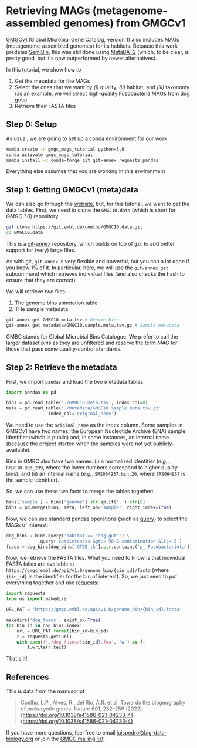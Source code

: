 # Retrieving MAGs (metagenome-assembled genomes) from GMGCv1

[GMGCv1](https://gmgc.embl.de) (Global Microbial Gene Catalog, version 1) also includes MAGs (metagenome-assembled genomes) for its habitats. Because this work predates [SemiBin](https://semibin.rtfd.io/), this was still done using [MetaBAT2](https://peerj.com/articles/7359/) (which, to be clear, is pretty good, but it's now outperformed by newer alternatives).

In this tutorial, we show how to

1. Get the metadata for the MAGs
2. Select the ones that we want by _(i)_ quality, _(ii)_ habitat, and _(iii)_ taxonomy (as an example, we will select high-quality Fusobacteria MAGs from dog guts)
3. Retrieve their FASTA files


## Step 0: Setup

As usual, we are going to set up a [conda](https://conda.io/) environment for our work

```bash
mamba create -n gmgc_mags_tutorial python=3.9
conda activate gmgc_mags_tutorial
mamba install -c conda-forge git git-annex requests pandas
```

Everything else assumes that you are working in this environment

## Step 1: Getting GMGCv1 (meta)data

We can also go through the [website](https://gmgc.embl.de/download.cgi), but, for this tutorial, we want to get the data tables. First, we need to clone the `GMGC10.data` (which is short for _GMGC 1.0_) repository

```bash
git clone https://git.embl.de/coelho/GMGC10.data.git
cd GMGC10.data
```

This is a [git-annex](https://git-annex.branchable.com/) repository, which builds on top of `git` to add better support for (very) large files.

As with git, `git-annex` is very flexible and powerful, but you can a lot done if you know 1% of it. In particular, here, we will use the `git-annex get` subcommand which retrieves individual files (and also checks the hash to ensure that they are correct).

We will retrieve two files:

1. The genome bins annotation table
2. THe sample metadata

```bash
git-annex get GMBC10.meta.tsv # Genome bins
git-annex get metadata/GMGC10.sample.meta.tsv.gz # Sample metadata
```

GMBC stands for Global Microbial Bins Catalogue. We prefer to call the larger dataset _bins_ as they are unfiltered and reserve the term _MAG_ for those that pass some quality-control standards.

## Step 2: Retrieve the metadata

First, we import `pandas` and load the two metadata tables:

```python
import pandas as pd

bins = pd.read_table('./GMBC10.meta.tsv', index_col=0)
meta = pd.read_table('./metadata/GMGC10.sample.meta.tsv.gz',
                index_col='original_name')

```

We need to use the `original_name` as the index column. Some samples in GMGCv1 have two names: the European Nucleotide Archive (ENA) sample identifier (which is public) and, in some instances, an internal name (because the project started when the samples were not yet publicly-available).

Bins in GMBC also have two names: (i) a normalized identifier (_e.g._., `GMBC10.003_239`, where the lower numbers correspond to higher quality bins), and (ii) an internal name (_e.g._, `SRS064937.bin.20`, where `SRS064937` is the sample identifier).

So, we can use these two facts to merge the tables together:

```python
bins['sample'] = bins['genome'].str.split('.').str[0]
bins = pd.merge(bins, meta, left_on='sample', right_index=True)
```

Now, we can use standard pandas operations (such as [query](https://pandas.pydata.org/docs/reference/api/pandas.DataFrame.query.html)) to select the MAGs of interest:

```python
dog_bins = bins.query('habitat == "dog gut"') \
            .query('completeness &gt;= 90 & contamination &lt;= 5')
fusos = dog_bins[dog_bins['GTDB_tk'].str.contains('p__Fusobacteriota')]
```

Now, we retrieve the FASTA files. What you need to know is that individual FASTA failes are available at `https://gmgc.embl.de/api/v1.0/genome_bin/{bin_id}/fasta` (where `{bin_id}` is the identifier for the bin of interest). So, we just need to put everything together and use [requests](https://requests.readthedocs.io/):

```python
import requests
from os import makedirs

URL_PAT = 'https://gmgc.embl.de/api/v1.0/genome_bin/{bin_id}/fasta'

makedirs('dog_fusos', exist_ok=True)
for bin_id in dog_bins.index:
    url = URL_PAT.format(bin_id=bin_id)
    r = requests.get(url)
    with open(f'./dog_fusos/{bin_id}.fna', 'w') as f:
        f.write(r.text)
```

That's it!

## References

This is data from the manuscript

> Coelho, L.P., Alves, R., del Río, Á.R. et al. Towards the biogeography of
> prokaryotic genes. Nature 601, 252–256 (2022).
> [https://doi.org/10.1038/s41586-021-04233-4](https://doi.org/10.1038/s41586-021-04233-4)

If you have more questions, feel free to email [luispedro@big-data-biology.org](mailto:luispedro@big-data-biology.org) or join the [GMGC mailing list](https://groups.google.com/forum/#!forum/gmgc-users).

